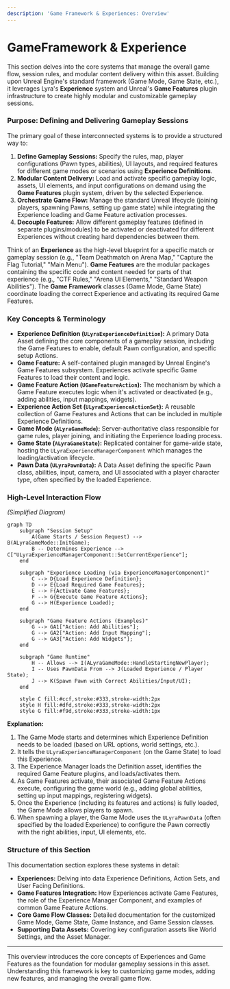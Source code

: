```yaml
---
description: 'Game Framework & Experiences: Overview'
---
```


# GameFramework & Experience

This section delves into the core systems that manage the overall game flow, session rules, and modular content delivery within this asset. Building upon Unreal Engine's standard framework (Game Mode, Game State, etc.), it leverages Lyra's **Experience** system and Unreal's **Game Features** plugin infrastructure to create highly modular and customizable gameplay sessions.

### Purpose: Defining and Delivering Gameplay Sessions

The primary goal of these interconnected systems is to provide a structured way to:

1. **Define Gameplay Sessions:** Specify the rules, map, player configurations (Pawn types, abilities), UI layouts, and required features for different game modes or scenarios using **Experience Definitions**.
2. **Modular Content Delivery:** Load and activate specific gameplay logic, assets, UI elements, and input configurations on demand using the **Game Features** plugin system, driven by the selected Experience.
3. **Orchestrate Game Flow:** Manage the standard Unreal lifecycle (joining players, spawning Pawns, setting up game state) while integrating the Experience loading and Game Feature activation processes.
4. **Decouple Features:** Allow different gameplay features (defined in separate plugins/modules) to be activated or deactivated for different Experiences without creating hard dependencies between them.

Think of an **Experience** as the high-level blueprint for a specific match or gameplay session (e.g., "Team Deathmatch on Arena Map," "Capture the Flag Tutorial," "Main Menu"). **Game Features** are the modular packages containing the specific code and content needed for parts of that experience (e.g., "CTF Rules," "Arena UI Elements," "Standard Weapon Abilities"). The **Game Framework** classes (Game Mode, Game State) coordinate loading the correct Experience and activating its required Game Features.

### Key Concepts & Terminology

* **Experience Definition (`ULyraExperienceDefinition`):** A primary Data Asset defining the core components of a gameplay session, including the Game Features to enable, default Pawn configuration, and specific setup Actions.
* **Game Feature:** A self-contained plugin managed by Unreal Engine's Game Features subsystem. Experiences activate specific Game Features to load their content and logic.
* **Game Feature Action (`UGameFeatureAction`):** The mechanism by which a Game Feature executes logic when it's activated or deactivated (e.g., adding abilities, input mappings, widgets).
* **Experience Action Set (`ULyraExperienceActionSet`):** A reusable collection of Game Features and Actions that can be included in multiple Experience Definitions.
* **Game Mode (`ALyraGameMode`):** Server-authoritative class responsible for game rules, player joining, and initiating the Experience loading process.
* **Game State (`ALyraGameState`):** Replicated container for game-wide state, hosting the `ULyraExperienceManagerComponent` which manages the loading/activation lifecycle.
* **Pawn Data (`ULyraPawnData`):** A Data Asset defining the specific Pawn class, abilities, input, camera, and UI associated with a player character type, often specified by the loaded Experience.

### High-Level Interaction Flow

_(Simplified Diagram)_

```mermaid
graph TD
    subgraph "Session Setup"
        A(Game Starts / Session Request) --> B(ALyraGameMode::InitGame);
        B -- Determines Experience --> C["ULyraExperienceManagerComponent::SetCurrentExperience"];
    end

    subgraph "Experience Loading (via ExperienceManagerComponent)"
        C --> D{Load Experience Definition};
        D --> E{Load Required Game Features};
        E --> F{Activate Game Features};
        F --> G{Execute Game Feature Actions};
        G --> H(Experience Loaded);
    end

    subgraph "Game Feature Actions (Examples)"
        G --> GA1["Action: Add Abilities"];
        G --> GA2["Action: Add Input Mapping"];
        G --> GA3["Action: Add Widgets"];
    end

    subgraph "Game Runtime"
        H -- Allows --> I(ALyraGameMode::HandleStartingNewPlayer);
        I -- Uses PawnData From --> J(Loaded Experience / Player State);
        J --> K(Spawn Pawn with Correct Abilities/Input/UI);
    end

    style C fill:#ccf,stroke:#333,stroke-width:2px
    style H fill:#dfd,stroke:#333,stroke-width:2px
    style G fill:#f9d,stroke:#333,stroke-width:1px
```

**Explanation:**

1. The Game Mode starts and determines which Experience Definition needs to be loaded (based on URL options, world settings, etc.).
2. It tells the `ULyraExperienceManagerComponent` (on the Game State) to load this Experience.
3. The Experience Manager loads the Definition asset, identifies the required Game Feature plugins, and loads/activates them.
4. As Game Features activate, their associated Game Feature Actions execute, configuring the game world (e.g., adding global abilities, setting up input mappings, registering widgets).
5. Once the Experience (including its features and actions) is fully loaded, the Game Mode allows players to spawn.
6. When spawning a player, the Game Mode uses the `ULyraPawnData` (often specified by the loaded Experience) to configure the Pawn correctly with the right abilities, input, UI elements, etc.

### Structure of this Section

This documentation section explores these systems in detail:

* **Experiences:** Delving into data Experience Definitions, Action Sets, and User Facing Definitions.
* **Game Features Integration:** How Experiences activate Game Features, the role of the Experience Manager Component, and examples of common Game Feature Actions.
* **Core Game Flow Classes:** Detailed documentation for the customized Game Mode, Game State, Game Instance, and Game Session classes.
* **Supporting Data Assets:** Covering key configuration assets like World Settings, and the Asset Manager.

***

This overview introduces the core concepts of Experiences and Game Features as the foundation for modular gameplay sessions in this asset. Understanding this framework is key to customizing game modes, adding new features, and managing the overall game flow.
